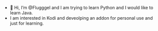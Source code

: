 - 👋 Hi, I’m @Flugggel and I am trying to learn Python and I would like to learn Java. 
- I am interested in Kodi and deveolping an addon for personal use and just for learning.
